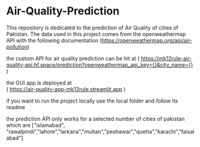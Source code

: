 # Air-Quality-Prediction
This repository is dedicated to the prediction of Air Quality of cities of Pakistan. The data used in this project comes from the openweathermap API with the following documentation (https://openweathermap.org/api/air-pollution)

the custom API for air quality prediction can be hit at 
( https://mk12rule-air-quality-api.hf.space/prediction?openweathermap_api_key={}&city_name={} )

the GUI app is deployed at  
( https://air-quality-app-mk12rule.streamlit.app )

if you want to run the project locally use the local folder and follow its readme

the prediction API only works for a selected number of cities of pakistan which are 
["islamabad", "rawalpindi","lahore","larkana","multan","peshawar","quetta","karachi","faisalabad"]
